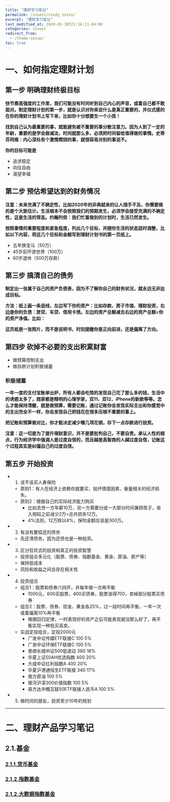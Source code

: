 ```yaml
---
title: "理财学习笔记"
permalink: /invest/study_notes/
excerpt: "理财学习笔记"
last_modified_at: 2020-01-30T21:36:11-04:00
categories: invest
redirect_from:
  - /theme-setup/
toc: true
---
```


# 一、如何指定理财计划

## 第一步 明确理财终极目标

**快节奏高强度的工作里，我们可能没有时间听到自己内心的声音，或着自己都不敢面对。制定理财计划的第一步，就是认识对你来说什么是真正重要的，并仪式感的在你的理财计划书上写下来，比如你十分想要生一个小孩！**

**找到自己认为最重要的事，就能避免被不重要的事分散注意力。因为人到了一定的年龄，重要的是学会做减法，时间就那么多，必须把时间留给值得做的事情。史蒂芬珂维：内心深处有个激情燃烧的事，就很容易对别的事说不。**

**你的目标可能是**
- 追求稳定
- 向往自由
- 渴望幸福

## 第二步 预估希望达到的财务情况

**注意：未来充满了不确定性，比如2020年的非典就来的让人措手不及，你需要做的是个大致估计。生活根本不会按照我们的预期发生，必须学会接受充满的不确定性，这是生活的常态。约翰列侬：我们忙着做别的计划时，生活已然发生。**

**按照事情的重要程度和紧急程度，列出几个目标，并随你生活的状态适时调整，比如以下内容，将这几个目标和金额写到理财计划书的第一页纸上。**
- 五年换宝马（50万）
- 45岁前环游世界（100万）
- 60岁退休（500万存款）

## 第三步 搞清自己的债务

**制定出一张属于自己的资产负债表，因为不了解你自己的财务状况，就永远无非达成目标。**

**方法：纸上画一条竖线，左边写下你的资产：比如存款、房子市值、理财投资，右边是你的负债：房贷、车贷、信用卡债。左边的资产总额减去右边的资产总额=你的资产净值。比如：**

**这页纸是一张照片，而不是说明书，时刻提醒你是正向前进，还是偏离了方向。**

## 第四步 砍掉不必要的支出积累财富

- 做预算控制支出
- 做存款计划积极储蓄

### 积极储蓄

**一年一度的支付宝账单出炉，所有人都会吃惊的发现自己花了那么多的钱，生活中的诱惑太多了，商家都是精明的心理学家，双11、双12、iPhone的新款等等。怎么才能保持清醒，就是做预算，需要记账，通过记账你会发现实际支出和你感觉中的支出完全不一样，你会发现自己把钱花在很多压根不重要的事上。**

**把记账和预算做对比，你才能决定减少哪几项花销，存下一点存款进行投资。**

**注意：这一切是为了提升理财意识，并不是要批判自己，不要自责。承认人性的弱点，行为经济学中强调人是过度自信的，而且越是高智商的人越过度自信，记账这个过程其实是纠偏自己的过度自信。**


## 第五步 开始投资

- 1. 该不该买人寿保险
  - 原则1：有人在经济上依赖你就要买，抛开情感因素，衡量相关的经济损失。
  - 原则2：根据自己的实际经济能力购买
    - 比如去世一方年薪10万，另一方需要分成一大部分时间兼顾孩子，收入相较之前减少2万=总共损失12万。
    - 4%法则，12万除以4%，保险金额应该是300万。
- 2. 有没有要偿还的债务
  - 先还清债务，因为还债也是一种投资。
- 3. 区分狂欢式的投资和真正的投资智慧
  - 投资组合多元化（股票、债券、指数基金、黄金、原油、房产等）
  - 保持低成本
  - 风险和收益之间总存在相关性
- 4. 投资组合
  - 组合1：股票和债券六四开，并每年做一次再平衡
    - 1000元，600买股票，400买债券，股票涨得700，卖掉部分股票买债券
  - 组合2：股票、债券、现金、黄金各25%，过一段时间再平衡，一年一次或着偏离10%再平衡
    - 根据回归定律，一时表现好的资产之后可能表现就没那么好了，再平衡实现一种低买高卖。
  - 实战定投组合，定投2000元
    - 广发中证传媒ETF联接C  100  5%
    - 广发中证环保ETF联接C  100  5%
    - 景顺长城中证500低波动 360  18%
    - 华夏上证50AH优选指数  400  20%
    - 大成中证红利指数A     400  20%
    - 华夏沪港通恒生ETF联接 340  17%
    - 南方原油             100  5%
    - 银河沪深300价值指数   100  5%
    - 易方达中概互联50ETF联接人民币A 100  5%
- 5. 做时间的朋友，投资至少10年的规划

***

# 二、理财产品学习笔记

## 2.1.基金

### [2.1.1.货币基金](/invest/monetary-fund/)
### [2.1.2.指数基金](/invest/index-fund/)
### [2.1.2.大数据指数基金](/invest/big-data-index-fund/)